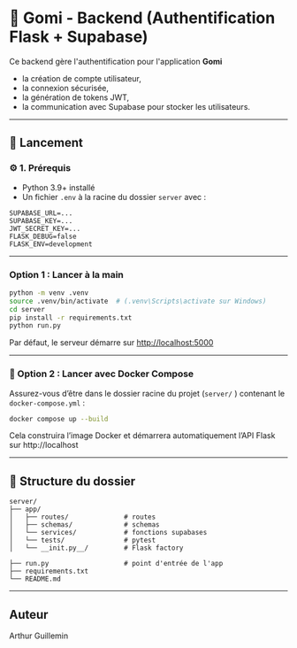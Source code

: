 # 🔐 Gomi - Backend (Authentification Flask + Supabase)

Ce backend gère l'authentification pour l'application **Gomi**
- la création de compte utilisateur,
- la connexion sécurisée,
- la génération de tokens JWT,
- la communication avec Supabase pour stocker les utilisateurs.

---


## 🚀 Lancement

### ⚙️ 1. Prérequis

- Python 3.9+ installé
- Un fichier `.env` à la racine du dossier `server` avec :

```env
SUPABASE_URL=...
SUPABASE_KEY=...
JWT_SECRET_KEY=...
FLASK_DEBUG=false
FLASK_ENV=development
```

---

### Option 1 : Lancer à la main

```bash
python -m venv .venv
source .venv/bin/activate  # (.venv\Scripts\activate sur Windows)
cd server
pip install -r requirements.txt
python run.py
```

Par défaut, le serveur démarre sur [http://localhost:5000](http://localhost:5000)

---

### 🐳 Option 2 : Lancer avec Docker Compose

Assurez-vous d’être dans le dossier racine du projet (`server/` ) contenant le `docker-compose.yml` :

```bash
docker compose up --build
```

Cela construira l’image Docker et démarrera automatiquement l’API Flask sur http://localhost

---

## 📁 Structure du dossier

```
server/
├── app/
│   ├── routes/              # routes
│   ├── schemas/             # schemas
│   └── services/            # fonctions supabases
│   └── tests/               # pytest
│   └── __init.py__/         # Flask factory

├── run.py                   # point d'entrée de l'app
├── requirements.txt
└── README.md                
```

---

## Auteur 

Arthur Guillemin